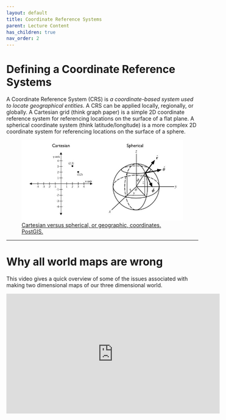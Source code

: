 ```yaml
---
layout: default
title: Coordinate Reference Systems
parent: Lecture Content
has_children: true
nav_order: 2
---
```



# Defining a Coordinate Reference Systems

A Coordinate Reference System (CRS) is *a coordinate-based system used to locate geographical entities*.  A CRS can be applied locally, regionally, or globally.  A Cartesian grid (think graph paper) is a simple 2D coordinate reference system for referencing locations on the surface of a flat plane.  A spherical coordinate system (think latitude/longitude) is a more complex 2D coordinate system for referencing locations on the surface of a sphere.  

<figure>
  <img src="content/images/cartSpherical.jpg"
  alt="cartesianSpherical">
  <figcaption><a href="https://postgis.net/workshops/postgis-intro/geography.html">Cartesian versus spherical, or geographic, coordinates.</a> <a href="https://postgis.net/">PostGIS.</a> </figcaption>
</figure>

---

# Why all world maps are wrong

This video gives a quick overview of some of the issues associated with making two dimensional maps of our three dimensional world.

<iframe width="560" height="315" src="https://www.youtube.com/embed/kIID5FDi2JQ" title="YouTube video player" frameborder="0" allow="accelerometer; autoplay; clipboard-write; encrypted-media; gyroscope; picture-in-picture" allowfullscreen></iframe>


<!-- 
# What **do** you need to know about projections?

**1)** Which types of projections are better sutied for certain circumastances.

**2)** The choice of projecton can have a significant impact on your analysis.

**3)** The choice of projecton can have a significant impact on how your maps are percieved.

**4)** What map scale means and how it relates to prjection choice.

# What **don't** you need to know about projections?

* Map projections are complex mathematical transformations.  You don't need to understand the intricacies of how they work.

* You also don't need to know what specific projection is the correct on for every situation.  You can ask someone or google it.  
 -->

